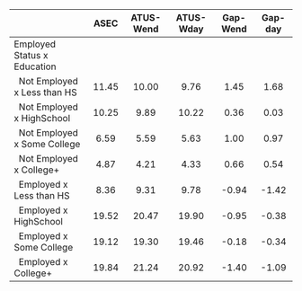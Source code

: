 
|                      |         ASEC |    ATUS-Wend |    ATUS-Wday |     Gap-Wend |      Gap-day |
| -------------------- | :----------: | :----------: | :----------: | :----------: | :----------: |
| Employed Status x Education |              |              |              |              |              |
| &nbsp;&nbsp;Not Employed x Less than HS |        11.45 |        10.00 |         9.76 |         1.45 |         1.68 |
| &nbsp;&nbsp;Not Employed x HighSchool |        10.25 |         9.89 |        10.22 |         0.36 |         0.03 |
| &nbsp;&nbsp;Not Employed x Some College |         6.59 |         5.59 |         5.63 |         1.00 |         0.97 |
| &nbsp;&nbsp;Not Employed x College+ |         4.87 |         4.21 |         4.33 |         0.66 |         0.54 |
| &nbsp;&nbsp;Employed x Less than HS |         8.36 |         9.31 |         9.78 |        -0.94 |        -1.42 |
| &nbsp;&nbsp;Employed x HighSchool |        19.52 |        20.47 |        19.90 |        -0.95 |        -0.38 |
| &nbsp;&nbsp;Employed x Some College |        19.12 |        19.30 |        19.46 |        -0.18 |        -0.34 |
| &nbsp;&nbsp;Employed x College+ |        19.84 |        21.24 |        20.92 |        -1.40 |        -1.09 |

